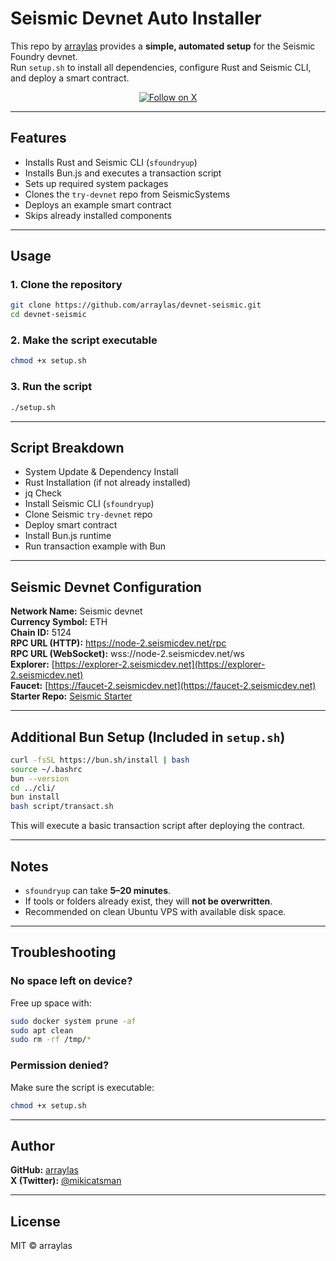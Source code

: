 # Seismic Devnet Auto Installer

This repo by [arraylas](https://github.com/arraylas) provides a **simple, automated setup** for the Seismic Foundry devnet.  
Run `setup.sh` to install all dependencies, configure Rust and Seismic CLI, and deploy a smart contract.

<p align="center">
  <a href="https://x.com/mikicatsman">
    <img src="https://img.shields.io/badge/X-@mikicatsman-1DA1F2?style=flat&logo=twitter&logoColor=white" alt="Follow on X">
  </a>
</p>

---

## Features

- Installs Rust and Seismic CLI (`sfoundryup`)
- Installs Bun.js and executes a transaction script
- Sets up required system packages
- Clones the `try-devnet` repo from SeismicSystems
- Deploys an example smart contract
- Skips already installed components

---

## Usage

### 1. Clone the repository

```bash
git clone https://github.com/arraylas/devnet-seismic.git
cd devnet-seismic
```

### 2. Make the script executable

```bash
chmod +x setup.sh
```

### 3. Run the script

```bash
./setup.sh
```

---

## Script Breakdown

- System Update & Dependency Install
- Rust Installation (if not already installed)
- jq Check
- Install Seismic CLI (`sfoundryup`)
- Clone Seismic `try-devnet` repo
- Deploy smart contract
- Install Bun.js runtime
- Run transaction example with Bun

---

## Seismic Devnet Configuration

**Network Name:** Seismic devnet  
**Currency Symbol:** ETH  
**Chain ID:** 5124  
**RPC URL (HTTP):** https://node-2.seismicdev.net/rpc  
**RPC URL (WebSocket):** wss://node-2.seismicdev.net/ws  
**Explorer:** [https://explorer-2.seismicdev.net](https://explorer-2.seismicdev.net)  
**Faucet:** [https://faucet-2.seismicdev.net](https://faucet-2.seismicdev.net)  
**Starter Repo:** [Seismic Starter](https://github.com/SeismicSystems/seismic-starter)

---

## Additional Bun Setup (Included in `setup.sh`)

```bash
curl -fsSL https://bun.sh/install | bash
source ~/.bashrc
bun --version
cd ../cli/
bun install
bash script/transact.sh
```

This will execute a basic transaction script after deploying the contract.

---

## Notes

- `sfoundryup` can take **5–20 minutes**.
- If tools or folders already exist, they will **not be overwritten**.
- Recommended on clean Ubuntu VPS with available disk space.

---

## Troubleshooting

### No space left on device?
Free up space with:

```bash
sudo docker system prune -af
sudo apt clean
sudo rm -rf /tmp/*
```

### Permission denied?
Make sure the script is executable:

```bash
chmod +x setup.sh
```

---

## Author

**GitHub:** [arraylas](https://github.com/arraylas)  
**X (Twitter):** [@mikicatsman](https://x.com/mikicatsman)

---

## License

MIT © arraylas

